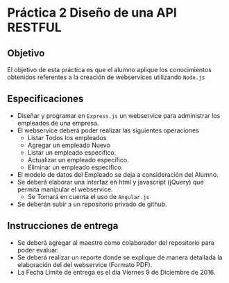 # Práctica 2 Diseño de una API RESTFUL

## Objetivo
El objetivo de esta práctica es que el alumno aplique los conocimientos obtenidos referentes a la creación de webservices utilizando `Node.js`

## Especificaciones
- Diseñar y programar en `Express.js` un webservice para administrar los empleados de una empresa.
- El webservice deberá poder realizar las siguientes operaciones
  - Listar Todos los empleados
  - Agregar un empleado Nuevo
  - Listar un empleado específico.
  - Actualizar un empleado específico.
  - Eliminar un empleado específico. 
- El modelo de  datos del Empleado se deja a consideración del Alumno.
- Se deberá elaborar una interfaz en html y javascript (jQuery) que permita manipular el webservice.
  - Se Tomará en cuenta el uso de `Angular.js`
- Se deberán subir a un repositorio privado de github.

## Instrucciones de entrega
- Se deberá agregar al maestro como colaborador del repositorio para poder evaluar.
- Se deberá realizar un reporte donde se explique de manera detallada la elaboración del del webservice (Formato PDF).
- La Fecha Limite de entrega es el día Viernes 9 de Diciembre de 2016.
